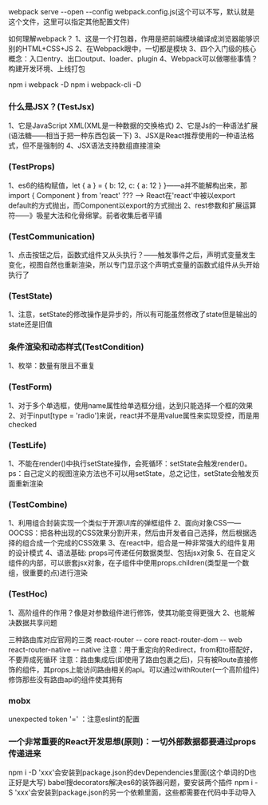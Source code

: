 webpack serve --open --config webpack.config.js(这个可以不写，默认就是这个文件，这里可以指定其他配置文件)

如何理解webpack？
1、这是一个打包器，作用是把前端模块编译成浏览器能够识别的HTML+CSS+JS
2、在Webpack眼中，一切都是模块
3、四个入门级的核心概念：入口entry、出口output、loader、plugin
4、Webpack可以做哪些事情？构建开发环境、上线打包

npm i webpack -D
npm i webpack-cli -D



### 什么是JSX？(TestJsx) ###
1、它是JavaScript XML(XML是一种数据的交换格式)
2、它是Js的一种语法扩展(语法糖——相当于把一种东西包装一下)
3、JSX是React推荐使用的一种语法格式，但不是强制的
4、JSX语法支持数组直接渲染

### (TestProps) ###
1、es6的结构赋值，let { a } = { b: 12, c: { a: 12 } }——a并不能解构出来，那import { Component } from 'react' ??? ——> React在'react'中被以export default的方式抛出，而Component以export的方式抛出
2、rest参数和扩展运算符——》吸星大法和化骨绵掌。前者收集后者平铺

### (TestCommunication) ###
1、点击按钮之后，函数式组件又从头执行？——触发事件之后，声明式变量发生变化，视图自然也重新渲染，所以专门显示这个声明式变量的函数式组件从头开始执行了

### (TestState) ###
1、注意，setState的修改操作是异步的，所以有可能虽然修改了state但是输出的state还是旧值


### 条件渲染和动态样式(TestCondition) ###
1、枚举：数量有限且不重复

### (TestForm) ###
1、对于多个单选框，使用name属性给单选框分组，达到只能选择一个框的效果
2、对于input[type = 'radio']来说，react并不是用value属性来实现受控，而是用checked

### (TestLife) ###
1、不能在render()中执行setState操作，会死循环：setState会触发render()。ps：自己定义的视图渲染方法也不可以用setState，总之记住，setState会触发页面重新渲染

### (TestCombine) ###
1、利用组合封装实现一个类似于开源UI库的弹框组件 
2、面向对象CSS——OOCSS：把各种出现的CSS效果分割开来，然后由开发者自己选择，然后根据选择的组合成一个完成的CSS效果
3、在react中，组合是一种非常强大的组件复用的设计模式
4、语法基础: props可传递任何数据类型、包括jsx对象
5、在自定义组件的内部，可以嵌套jsx对象，在子组件中使用props.children(类型是一个数组，很重要的点)进行渲染

### (TestHoc) ###
1、高阶组件的作用？像是对参数组件进行修饰，使其功能变得更强大
2、也能解决数据共享问题


三种路由库对应官网的三类
react-router        -- core
react-router-dom    -- web
react-router-native -- native
注意：用于重定向的Redirect，from和to搭配好，不要弄成死循环
注意：路由集成后(即使用了路由包裹之后)，只有被Route直接修饰的组件，其props上能访问路由相关的api。可以通过withRouter(一个高阶组件)修饰那些没有路由api的组件使其拥有


### mobx ###
unexpected token '=' ：注意eslint的配置
### 一个非常重要的React开发思想(原则)：一切外部数据都要通过props传递进来 ###







npm i -D 'xxx'会安装到package.json的devDependencies里面(这个单词的D也正好是大写)
babel搜decorators解决es6的装饰器问题，要安装两个插件
npm i -S 'xxx'会安装到package.json的另一个依赖里面，这些都需要在代码中手动导入